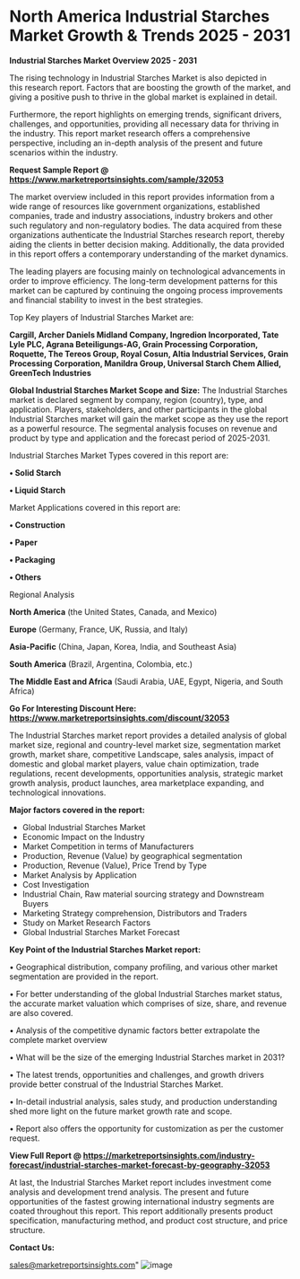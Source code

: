  # North America Industrial Starches Market Growth & Trends 2025 - 2031

<Strong> Industrial Starches Market Overview 2025 - 2031</strong>

The rising technology in Industrial Starches Market is also depicted in this research report. Factors that are boosting the growth of the market, and giving a positive push to thrive in the global market is explained in detail.

Furthermore, the report highlights on emerging trends, significant drivers, challenges, and opportunities, providing all necessary data for thriving in the industry. This report market research offers a comprehensive perspective, including an in-depth analysis of the present and future scenarios within the industry.

<strong>Request Sample Report @ <a href=https://www.marketreportsinsights.com/sample/32053>https://www.marketreportsinsights.com/sample/32053</a></strong>

The market overview included in this report provides information from a wide range of resources like government organizations, established companies, trade and industry associations, industry brokers and other such regulatory and non-regulatory bodies. The data acquired from these organizations authenticate the Industrial Starches research report, thereby aiding the clients in better decision making. Additionally, the data provided in this report offers a contemporary understanding of the market dynamics.

The leading players are focusing mainly on technological advancements in order to improve efficiency. The long-term development patterns for this market can be captured by continuing the ongoing process improvements and financial stability to invest in the best strategies.

Top Key players of Industrial Starches Market are:

<strong>Cargill, Archer Daniels Midland Company, Ingredion Incorporated, Tate Lyle PLC, Agrana Beteiligungs-AG, Grain Processing Corporation, Roquette, The Tereos Group, Royal Cosun, Altia Industrial Services, Grain Processing Corporation, Manildra Group, Universal Starch Chem Allied, GreenTech Industries</strong>

<strong><b>Global Industrial Starches Market Scope and Size:</b></strong>
The Industrial Starches market is declared segment by company, region (country), type, and application. Players, stakeholders, and other participants in the global Industrial Starches market will gain the market scope as they use the report as a powerful resource. The segmental analysis focuses on revenue and product by type and application and the forecast period of 2025-2031.

Industrial Starches Market Types covered in this report are:

<strong>• Solid Starch

• Liquid Starch</strong>

Market Applications covered in this report are:

<strong>• Construction

• Paper

• Packaging

• Others</strong> 

Regional Analysis

<strong>North America</strong> (the United States, Canada, and Mexico)

<strong>Europe</strong> (Germany, France, UK, Russia, and Italy)

<strong>Asia-Pacific</strong> (China, Japan, Korea, India, and Southeast Asia)

<strong>South America</strong> (Brazil, Argentina, Colombia, etc.)

<strong>The Middle East and Africa</strong> (Saudi Arabia, UAE, Egypt, Nigeria, and South Africa)

<strong>Go For Interesting Discount Here: <a href=https://www.marketreportsinsights.com/discount/32053>https://www.marketreportsinsights.com/discount/32053</a></strong>

The Industrial Starches market report provides a detailed analysis of global market size, regional and country-level market size, segmentation market growth, market share, competitive Landscape, sales analysis, impact of domestic and global market players, value chain optimization, trade regulations, recent developments, opportunities analysis, strategic market growth analysis, product launches, area marketplace expanding, and technological innovations.

<strong><b>Major factors covered in the report:</b></strong>
<ul>
  <li>Global Industrial Starches Market </li>
  <li>Economic Impact on the Industry</li>
  <li>Market Competition in terms of Manufacturers</li>
  <li>Production, Revenue (Value) by geographical segmentation</li>
  <li>Production, Revenue (Value), Price Trend by Type</li>
  <li>Market Analysis by Application</li>
  <li>Cost Investigation</li>
  <li>Industrial Chain, Raw material sourcing strategy and Downstream Buyers</li>
  <li>Marketing Strategy comprehension, Distributors and Traders</li>
  <li>Study on Market Research Factors</li>
  <li>Global Industrial Starches Market Forecast</li>
</ul>

<strong><b>Key Point of the Industrial Starches Market report:</b></strong>

• Geographical distribution, company profiling, and various other market segmentation are provided in the report.

• For better understanding of the global Industrial Starches market status, the accurate market valuation which comprises of size, share, and revenue are also covered.

• Analysis of the competitive dynamic factors better extrapolate the complete market overview

• What will be the size of the emerging Industrial Starches market in 2031?

• The latest trends, opportunities and challenges, and growth drivers provide better construal of the Industrial Starches Market.

• In-detail industrial analysis, sales study, and production understanding shed more light on the future market growth rate and scope.

• Report also offers the opportunity for customization as per the customer request.

<strong><b>View Full Report @ <a href=https://marketreportsinsights.com/industry-forecast/industrial-starches-market-forecast-by-geography-32053>https://marketreportsinsights.com/industry-forecast/industrial-starches-market-forecast-by-geography-32053</a></b></strong>


At last, the Industrial Starches Market report includes investment come analysis and development trend analysis. The present and future opportunities of the fastest growing international industry segments are coated throughout this report. This report additionally presents product specification, manufacturing method, and product cost structure, and price structure.

<strong>Contact Us:</strong>

sales@marketreportsinsights.com"
![image](https://github.com/user-attachments/assets/de309125-bbdf-4cca-949b-916aa2d99182)

